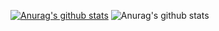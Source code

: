 [![Anurag's github stats](https://github-readme-stats.vercel.app/api?username=sonochy)](https://github.com/anuraghazra/github-readme-stats)
![Anurag's github stats](https://github-readme-stats.vercel.app/api?username=sonochy&show_icons=true)
